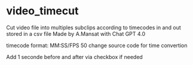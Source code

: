 # video_timecut
Cut video file into multiples subclips according to timecodes in and out stored in a csv file
Made by A.Mansat with Chat GPT 4.0

timecode format: MM:SS/FPS 50
change source code for time convertion

Add 1 seconde before and after via checkbox if needed
